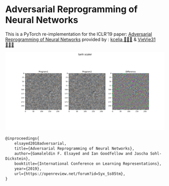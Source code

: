 # Adversarial Reprogramming of Neural Networks

This is a PyTorch re-implementation for the ICLR'19 paper: 
[Adversarial Reprogramming of Neural Networks](https://openreview.net/pdf?id=Syx_Ss05tm) 
provided by : [kcelia 👩🏻‍💻](https://github.com/kcelia/) & [VieVie31 👨🏻‍💻](https://github.com/VieVie31/)



![program visualisation](./imgs/program_visualisation.png)



```
@inproceedings{
    elsayed2018adversarial,
    title={Adversarial Reprogramming of Neural Networks},
    author={Gamaleldin F. Elsayed and Ian Goodfellow and Jascha Sohl-Dickstein},
    booktitle={International Conference on Learning Representations},
    year={2019},
    url={https://openreview.net/forum?id=Syx_Ss05tm},
}
```



